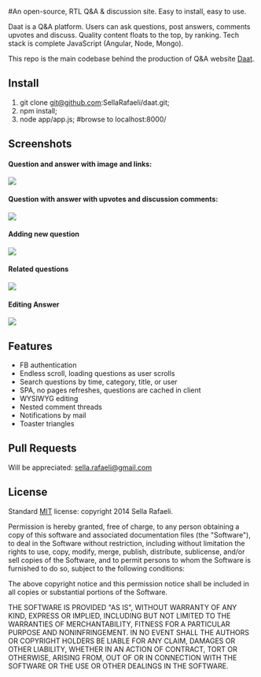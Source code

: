 #An open-source, RTL Q&A & discussion site. Easy to install, easy to use. 

Daat is a Q&A platform. Users can ask questions, post answers, comments upvotes and discuss. Quality content floats to the top, by ranking. Tech stack is complete JavaScript (Angular, Node, Mongo).

This repo is the main codebase behind the production of Q&A website [Daat](http://daat.herokuapp.com/ui/#/).

## Install

1. git clone git@github.com:SellaRafaeli/daat.git;
2. npm install;
3. node app/app.js; #browse to localhost:8000/

## Screenshots
#### Question and answer with image and links:
![](http://cl.ly/image/0t2B2Y0b1L1W/Image%202014-09-14%20at%201.00.40%20PM.png)

#### Question with answer with upvotes and discussion comments:
![](http://cl.ly/image/2O1C1O2v3s2O/Image%202014-09-14%20at%201.05.25%20PM.png)

#### Adding new question
![](http://cl.ly/image/0y452W3a0o0i/Image%202014-09-14%20at%201.14.28%20PM.png)

#### Related questions
![](http://cl.ly/image/3q2T0A1z300o/Image%202014-09-14%20at%201.16.20%20PM.png)

#### Editing Answer
![](http://cl.ly/image/2R0T1e272I2k/Image%202014-09-14%20at%201.17.58%20PM.png)

## Features

* FB authentication
* Endless scroll, loading questions as user scrolls
* Search questions by time, category, title, or user
* SPA, no pages refreshes, questions are cached in client
* WYSIWYG editing
* Nested comment threads
* Notifications by mail
* Toaster triangles

## Pull Requests
Will be appreciated: sella.rafaeli@gmail.com

## License 
Standard [MIT](http://opensource.org/licenses/MIT) license: copyright 2014 Sella Rafaeli.

Permission is hereby granted, free of charge, to any person obtaining a copy
of this software and associated documentation files (the "Software"), to deal
in the Software without restriction, including without limitation the rights
to use, copy, modify, merge, publish, distribute, sublicense, and/or sell
copies of the Software, and to permit persons to whom the Software is
furnished to do so, subject to the following conditions:

The above copyright notice and this permission notice shall be included in
all copies or substantial portions of the Software.

THE SOFTWARE IS PROVIDED "AS IS", WITHOUT WARRANTY OF ANY KIND, EXPRESS OR
IMPLIED, INCLUDING BUT NOT LIMITED TO THE WARRANTIES OF MERCHANTABILITY,
FITNESS FOR A PARTICULAR PURPOSE AND NONINFRINGEMENT. IN NO EVENT SHALL THE
AUTHORS OR COPYRIGHT HOLDERS BE LIABLE FOR ANY CLAIM, DAMAGES OR OTHER
LIABILITY, WHETHER IN AN ACTION OF CONTRACT, TORT OR OTHERWISE, ARISING FROM,
OUT OF OR IN CONNECTION WITH THE SOFTWARE OR THE USE OR OTHER DEALINGS IN
THE SOFTWARE.